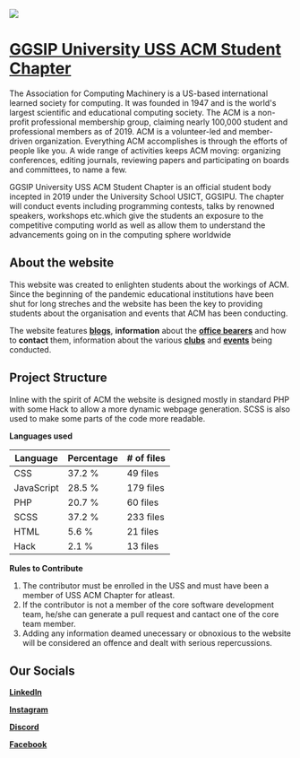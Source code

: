 ![](https://usict.acm.org/assets/images/outstanding-website.png)

# [GGSIP University USS ACM Student Chapter](https://usict.acm.org)

The Association for Computing Machinery is a US-based international learned society for computing. It was founded in 1947 and is the world's largest scientific and educational computing society. The ACM is a non-profit professional membership group, claiming nearly 100,000 student and professional members as of 2019. ACM is a volunteer-led and member-driven organization. Everything ACM accomplishes is through the efforts of people like you. A wide range of activities keeps ACM moving: organizing conferences, editing journals, reviewing papers and participating on boards and committees, to name a few.

GGSIP University USS ACM Student Chapter is an official student body incepted in 2019 under the University School USICT, GGSIPU. The chapter will conduct events including programming contests, talks by renowned speakers, workshops etc.which give the students an exposure to the competitive computing world as well as allow them to understand the advancements going on in the computing sphere worldwide 

## About the website
This website was created to enlighten students about the workings of ACM. Since the beginning of the pandemic educational institutions have been shut for long streches and the website has been the key to providing students about the organisation and events that ACM has been conducting. 

The website features [**blogs**](https://usict.acm.org/blogs.php), **information** about the [**office bearers**](https://usict.acm.org/team.php) and how to **contact** them, information about the various [**clubs**](https://usict.acm.org/clubs.php) and [**events**](https://usict.acm.org/events.php) being conducted. 

## Project Structure

Inline with the spirit of ACM the website is designed mostly in standard PHP with some Hack to allow a more dynamic webpage generation. SCSS is also used to make some parts of the code more readable.  

**Languages used**

| Language | Percentage | # of files |
| --- | ------ | -------- |
| CSS | 37.2 % | 49 files |
| JavaScript | 28.5 % | 179 files |
| PHP | 20.7 % | 60 files |
| SCSS | 37.2 % | 233 files |
| HTML | 5.6 % | 21 files |
| Hack | 2.1 % | 13 files |

**Rules to Contribute**

1. The contributor must be enrolled in the USS and must have been a member of USS ACM Chapter for atleast. 
2. If the contributor is not a member of the core software development team, he/she can generate a pull request and cantact one of the core team member.
3. Adding any information deamed unecessary or obnoxious to the website will be considered an offence and dealt with serious repercussions. 

## Our Socials

[**LinkedIn**](https://www.linkedin.com/company/acmusict/)    

[**Instagram**](https://www.instagram.com/acmusict/)    

[**Discord**](https://discord.com/invite/fbAJs85rzT)    

[**Facebook**](https://www.facebook.com/acmusict)
